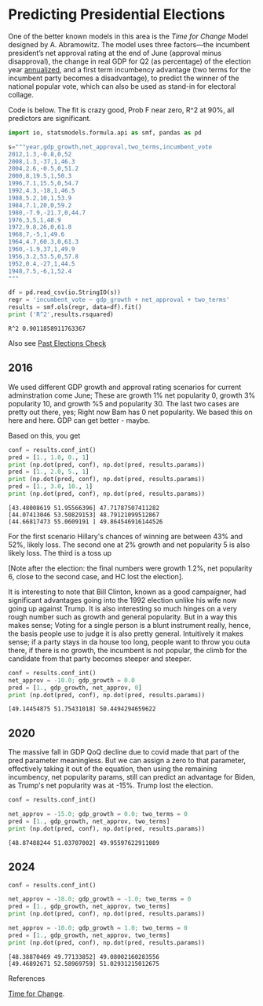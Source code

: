 # Predicting Presidential Elections

One of the better known models in this area is the *Time for Change*
Model designed by A. Abramowitz. The model uses three factors—the
incumbent president’s net approval rating at the end of June (approval
minus disapproval), the change in real GDP for Q2 (as percentage) of
the election year [annualized](https://www.fool.com/knowledge-center/how-to-calculate-the-annual-growth-rate-for-real-g.aspx),
and a first term incumbency advantage (two terms for the incumbent
party becomes a disadvantage), to predict the winner of the national
popular vote, which can also be used as stand-in for electoral
collage.

Code is below. The fit is crazy good, Prob F near zero, R^2 at 90%,
all predictors are significant.

```python
import io, statsmodels.formula.api as smf, pandas as pd

s="""year,gdp_growth,net_approval,two_terms,incumbent_vote
2012,1.3,-0.8,0,52
2008,1.3,-37,1,46.3
2004,2.6,-0.5,0,51.2
2000,8,19.5,1,50.3
1996,7.1,15.5,0,54.7
1992,4.3,-18,1,46.5
1988,5.2,10,1,53.9
1984,7.1,20,0,59.2
1980,-7.9,-21.7,0,44.7
1976,3,5,1,48.9
1972,9.8,26,0,61.8
1968,7,-5,1,49.6
1964,4.7,60.3,0,61.3
1960,-1.9,37,1,49.9
1956,3.2,53.5,0,57.8
1952,0.4,-27,1,44.5
1948,7.5,-6,1,52.4
"""

df = pd.read_csv(io.StringIO(s))
regr = 'incumbent_vote ~ gdp_growth + net_approval + two_terms'
results = smf.ols(regr, data=df).fit()
print ('R^2',results.rsquared)
```

```text
R^2 0.9011858911763367
```

Also see [Past Elections Check](prez-loo.html)

## 2016

We used different GDP growth and approval rating scenarios for current
adminstration come June; These are growth 1% net popularity 0, growth
3% popularity 10, and growth %5 and popularity 30. The last two cases
are pretty out there, yes; Right now Bam has 0 net popularity. We
based this on here and here. GDP can get better - maybe.

Based on this, you get

```python
conf = results.conf_int()
pred = [1., 1.0, 0., 1]
print (np.dot(pred, conf), np.dot(pred, results.params))
pred = [1., 2.0, 5., 1]
print (np.dot(pred, conf), np.dot(pred, results.params))
pred = [1., 3.0, 10., 1]
print (np.dot(pred, conf), np.dot(pred, results.params))
```

```text
[43.48008619 51.95566396] 47.71787507411282
[44.07413046 53.50829153] 48.79121099512867
[44.66817473 55.0609191 ] 49.864546916144526
```

For the first scenario Hillary's chances of winning are between 43%
and 52%, likely loss. The second one at 2% growth and net popularity 5
is also likely loss. The third is a toss up

[Note after the election: the final numbers were growth 1.2%, net
popularity 6, close to the second case, and HC lost the election].

It is interesting to note that Bill Clinton, known as a good
campaigner, had significant advantages going into the 1992 election
unlike his wife now going up against Trump. It is also interesting so
much hinges on a very rough number such as growth and general
popularity. But in a way this makes sense; Voting for a single person
is a blunt instrument really, hence, the basis people use to judge it
is also pretty general. Intuitively it makes sense; if a party stays
in da house too long, people want to throw you outa there, if there is
no growth, the incumbent is not popular, the climb for the candidate
from that party becomes steeper and steeper.

```python
conf = results.conf_int()
net_approv = -10.0; gdp_growth = 0.0
pred = [1., gdp_growth, net_approv, 0]
print (np.dot(pred, conf), np.dot(pred, results.params))
```

```text
[49.14454875 51.75431018] 50.4494294659622
```

## 2020

The massive fall in GDP QoQ decline due to covid made that part of the
pred parameter meaningless. But we can assign a zero to that
parameter, effectively taking it out of the equation, then using the
remaining incumbency, net popularity params, still can predict an
advantage for Biden, as Trump's net popularity was at -15%. Trump lost
the election.

```python
conf = results.conf_int()

net_approv = -15.0; gdp_growth = 0.0; two_terms = 0
pred = [1., gdp_growth, net_approv, two_terms]
print (np.dot(pred, conf), np.dot(pred, results.params))
```

```text
[48.87488244 51.03707002] 49.95597622911089
```

## 2024

```python
conf = results.conf_int()

net_approv = -18.0; gdp_growth = -1.0; two_terms = 0
pred = [1., gdp_growth, net_approv, two_terms]
print (np.dot(pred, conf), np.dot(pred, results.params))

net_approv = -10.0; gdp_growth = 1.0; two_terms = 0
pred = [1., gdp_growth, net_approv, two_terms]
print (np.dot(pred, conf), np.dot(pred, results.params))
```

```text
[48.38870469 49.77133852] 49.08002160283556
[49.46892671 52.58969759] 51.02931215012675
```

References

[Time for Change](https://pollyvote.com/en/components/models/hybrid/time-for-change-model/).

